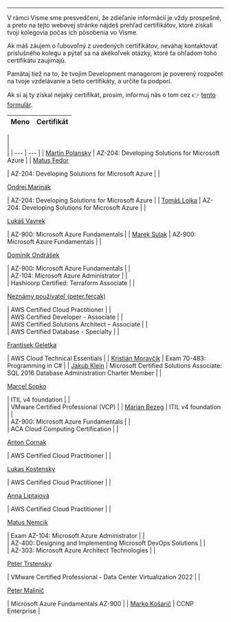 

---

V rámci Visme sme presvedčení, že zdieľanie informácií je vždy prospešné, a preto na tejto webovej stránke nájdeš prehľad certifikátov, ktoré získali tvoji kolegovia počas ich pôsobenia vo Visme.

Ak máš záujem o ľubovoľný z uvedených certifikátov, neváhaj kontaktovať príslušného kolegu a pýtať sa na akékoľvek otázky, ktoré ťa ohľadom toho certifikátu zaujímajú.

Pamätaj tiež na to, že tvojim Development managerom je poverený rozpočet na tvoje vzdelávanie a tieto certifikáty, a určite ťa podporí.

Ak si aj ty získal nejaký certifikát, prosím, informuj nás o tom cez 👉 [tento formulár](https://docs.google.com/forms/d/e/1FAIpQLSeseOPVrtllz9rGGkJFfq9-q9GFrHN6-R4WsIKdbOlVoXoxJA/viewform).

| Meno | Certifikát |
| --- | --- |
|   
 |   
 |
| --- | --- |
| [Martin Polansky](https://confluence.visma.com/display/~martin.polansky "title") | AZ-204: Developing Solutions for Microsoft Azure |
| 
[Matus Fedor](https://confluence.visma.com/display/~matus.fedor "title")

 | AZ-204: Developing Solutions for Microsoft Azure |
| 

[Ondrej Marinák](https://confluence.visma.com/display/~ondrej.marinak "title")

 | AZ-204: Developing Solutions for Microsoft Azure |
| [Tomáš Lojka](https://confluence.visma.com/display/~tomas.lojka "title") | AZ-204: Developing Solutions for Microsoft Azure |
| 

[Lukáš Vavrek](https://confluence.visma.com/display/~lukas.vavrek "title")

 | AZ-900: Microsoft Azure Fundamentals |
| [Marek Sulak](https://confluence.visma.com/display/~marek.sulak "title") | AZ-900: Microsoft Azure Fundamentals |
| 

[Dominik Ondrášek](https://confluence.visma.com/display/~dominik.ondrasek "title")

 | AZ-900: Microsoft Azure Fundamentals |
|   
 | AZ-104: Microsoft Azure Administrator |
|   
 | Hashicorp Certified: Terraform Associate |
| 

[Neznámy používateľ (peter.fercak)](https://confluence.visma.com/display/~peter.fercak "title")

 | AWS Certified Cloud Practitioner |
|   
 | AWS Certified Developer - Associate |
|   
 | AWS Certified Solutions Architect – Associate |
|   
 | AWS Certified Database - Specialty |
| 

[Frantisek Geletka](https://confluence.visma.com/display/~frantisek.geletka "title")

 | AWS Cloud Technical Essentials |
| [Kristián Moravčík](https://confluence.visma.com/display/~kristian.moravcik "title") | Exam 70-483: Programming in C# |
| [Jakub Klein](https://confluence.visma.com/display/~jakub.klein "title") | Microsoft Certified Solutions Associate: SQL 2016 Database Administration Charter Member |
| 

[Marcel Sopko](https://confluence.visma.com/display/~marcel.sopko "title")

 | ITIL v4 foundation |
|   
 | VMware Certified Professional (VCP) |
| [Marian Bezeg](https://confluence.visma.com/display/~marian.bezeg "title") | ITIL v4 foundation |
|   
 | AZ-900: Microsoft Azure Fundamentals |
|   
 | ACA Cloud Computing Certification |
| 

[Anton Cornak](https://confluence.visma.com/display/~anton.cornak "title")

 | AWS Certified Cloud Practitioner |
| 

[Lukas Kostensky](https://confluence.visma.com/display/~lukas.kostensky "title")

 | AWS Certified Cloud Practitioner |
| 

[Anna Liptajová](https://confluence.visma.com/display/~anna.liptajova "title")

 | AWS Certified Cloud Practitioner |
| 

[Matus Nemcik](https://confluence.visma.com/display/~matus.nemcik "title")

 | Exam AZ-104: Microsoft Azure Administrator |
|   
 | AZ-400: Designing and Implementing Microsoft DevOps Solutions |
|   
 | AZ-303: Microsoft Azure Architect Technologies |
| 

[Peter Trstensky](https://confluence.visma.com/display/~peter.trstensky "title")

 | VMware Certified Professional - Data Center Virtualization 2022 |
| 

[Peter Malinič](https://confluence.visma.com/display/~peter.malinic "title")

 | Microsoft Azure Fundamentals AZ-900 |
| [Marko Košarič](https://confluence.visma.com/display/~marko.kosaric "title") | CCNP Enterprise |
